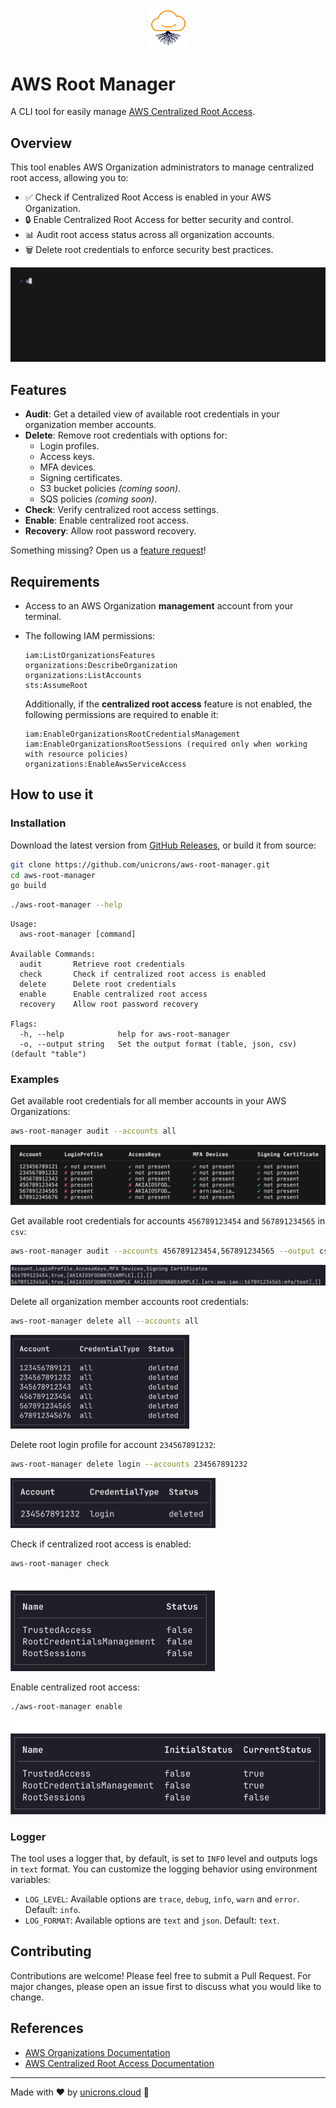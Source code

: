 <p align="center">
  <img align="center" src="./img/aws-root-manager.jpg" width="13%" height="13%">
</p>

# AWS Root Manager

A CLI tool for easily manage [AWS Centralized Root Access](https://docs.aws.amazon.com/IAM/latest/UserGuide/id_root-enable-root-access.html).

## Overview

This tool enables AWS Organization administrators to manage centralized root access, allowing you to:
- ✅ Check if Centralized Root Access is enabled in your AWS Organization.
- 🔒 Enable Centralized Root Access for better security and control.
- 📊 Audit root access status across all organization accounts.
- 🗑️ Delete root credentials to enforce security best practices.

![](./img/demo.gif)

## Features

- **Audit**: Get a detailed view of available root credentials in your organization member accounts.
- **Delete**: Remove root credentials with options for:
  - Login profiles.
  - Access keys.
  - MFA devices.
  - Signing certificates.
  - S3 bucket policies *(coming soon)*.
  - SQS policies *(coming soon)*.
- **Check**: Verify centralized root access settings.
- **Enable**: Enable centralized root access.
- **Recovery**: Allow root password recovery.

Something missing? Open us a [feature request](https://github.com/unicrons/aws-root-manager/issues/new?template=feature_request.md)!

## Requirements

- Access to an AWS Organization **management** account from your terminal.
- The following IAM permissions:
  ```
  iam:ListOrganizationsFeatures
  organizations:DescribeOrganization
  organizations:ListAccounts
  sts:AssumeRoot
  ```

  Additionally, if the **centralized root access** feature is not enabled, the following permissions are required to enable it:
  ```
  iam:EnableOrganizationsRootCredentialsManagement
  iam:EnableOrganizationsRootSessions (required only when working with resource policies)
  organizations:EnableAwsServiceAccess
  ```

## How to use it

### Installation

Download the latest version from [GitHub Releases](https://github.com/unicrons/aws-root-manager/releases), or build it from source:
```bash
git clone https://github.com/unicrons/aws-root-manager.git
cd aws-root-manager
go build
```

```bash
./aws-root-manager --help
```
```
Usage:
  aws-root-manager [command]

Available Commands:
  audit       Retrieve root credentials
  check       Check if centralized root access is enabled
  delete      Delete root credentials
  enable      Enable centralized root access
  recovery    Allow root password recovery

Flags:
  -h, --help            help for aws-root-manager
  -o, --output string   Set the output format (table, json, csv) (default "table")
```

### Examples

Get available root credentials for all member accounts in your AWS Organizations:
```bash
aws-root-manager audit --accounts all
```
![](./img/demo-audit-all.png)

Get available root credentials for accounts `456789123454` and `567891234565` in `csv`:
```bash
aws-root-manager audit --accounts 456789123454,567891234565 --output csv
```
![](./img/demo-audit-csv.png)

Delete all organization member accounts root credentials:
```bash
aws-root-manager delete all --accounts all
```
<img src="./img/demo-delete-all.png" width="286" height="150">

Delete root login profile for account `234567891232`:
```bash
aws-root-manager delete login --accounts 234567891232
```
<img src="./img/demo-delete-login.png" width="328" height="80">

Check if centralized root access is enabled:
```bash
aws-root-manager check
```
<img src="./img/demo-check.png" width="327" height="150">

Enable centralized root access:
```bash
./aws-root-manager enable
```
<img src="./img/demo-enable.png" width="521" height="150">


### Logger

The tool uses a logger that, by default, is set to `INFO` level and outputs logs in `text` format. You can customize the logging behavior using environment variables:

- `LOG_LEVEL`: Available options are `trace`, `debug`, `info`, `warn` and `error`. Default: `info`.
- `LOG_FORMAT`: Available options are `text` and `json`. Default: `text`.

## Contributing

Contributions are welcome! Please feel free to submit a Pull Request. For major changes, please open an issue first to discuss what you would like to change.

## References

- [AWS Organizations Documentation](https://docs.aws.amazon.com/organizations/latest/userguide/orgs_introduction.html)
- [AWS Centralized Root Access Documentation](https://docs.aws.amazon.com/IAM/latest/UserGuide/id_root-enable-root-access.html)

---

Made with ❤️ by [unicrons.cloud](https://unicrons.cloud/en/about_us/) 🦄
